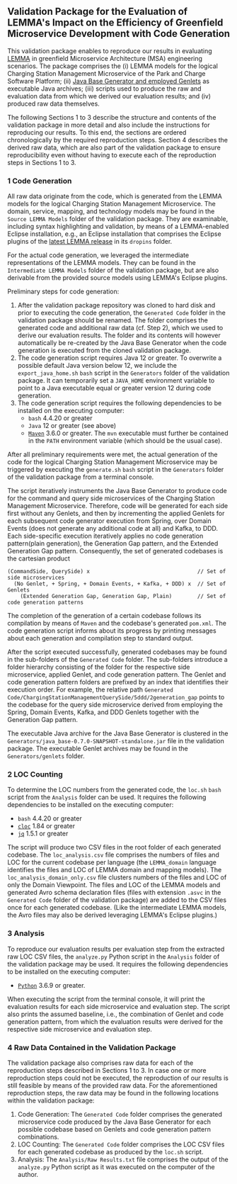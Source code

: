 ## Validation Package for the Evaluation of LEMMA's Impact on the Efficiency of Greenfield Microservice Development with Code Generation
This validation package enables to reproduce our results in evaluating [LEMMA](https://github.com/SeelabFhdo/lemma/) in greenfield Microservice Architecture (MSA) engineering scenarios. The package comprises the (i) LEMMA models for the logical Charging Station Management Microservice of the Park and Charge Software Platform; (ii) [Java Base Generator and employed Genlets](https://github.com/SeelabFhdo/lemma/tree/main/code%20generators) as executable Java archives; (iii) scripts used to produce the raw and evaluation data from which we derived our evaluation results; and (iv) produced raw data themselves.

The following Sections 1 to 3 describe the structure and contents of the validation package in more detail and also include the instructions for reproducing our results. To this end, the sections are ordered chronologically by the required reproduction steps. Section 4 describes the derived raw data, which are also part of the validation package to ensure reproducibility even without having to execute each of the reproduction steps in Sections 1 to 3.

### 1 Code Generation
All raw data originate from the code, which is generated from the LEMMA models for the logical Charging Station Management Microservice. The domain, service, mapping, and technology models may be found in the `Source LEMMA Models` folder of the validation package. They are examinable, including syntax highlighting and validation, by means of a LEMMA-enabled Eclipse installation, e.g., an Eclipse installation that comprises the Eclipse plugins of the [latest LEMMA release](https://github.com/SeelabFhdo/lemma/releases) in its `dropins` folder.

For the actual code generation, we leveraged the intermediate representations of the LEMMA models. They can be found in the `Intermediate LEMMA Models` folder of the validation package, but are also derivable from the provided source models using LEMMA's Eclipse plugins.

Preliminary steps for code generation:
1. After the validation package repository was cloned to hard disk and prior to executing the code generation, the `Generated Code` folder in the validation package should be renamed. The folder comprises the generated code and additional raw data (cf. Step 2), which we used to derive our evaluation results. The folder and its contents will however automatically be re-created by the Java Base Generator when the code generation is executed from the cloned validation package.
2. The code generation script requires Java 12 or greater. To overwrite a possible default Java version below 12, we include the `export_java_home.sh` `bash` script in the `Generators` folder of the validation package. It can temporarily set a `JAVA_HOME` environment variable to point to a Java executable equal or greater version 12 during code generation.
3. The code generation script requires the following dependencies to be installed on the executing computer:
   - `bash` 4.4.20 or greater
   - `Java` 12 or greater (see above)
   - [`Maven`](https://maven.apache.org/) 3.6.0 or greater. The `mvn` executable must further be contained in the `PATH` environment variable (which should be the usual case).

After all preliminary requirements were met, the actual generation of the code for the logical Charging Station Management Microservice may be triggered by executing the `generate.sh` `bash` script in the `Generators` folder of the validation package from a terminal console.

The script iteratively instruments the Java Base Generator to produce code for the command and query side microservices of the Charging Station Management Microservice. Therefore, code will be generated for each side first without any Genlets, and then by incrementing the applied Genlets for each subsequent code generator execution from Spring, over Domain Events (does not generate any additional code at all) and Kafka, to DDD. Each side-specific execution iteratively applies no code generation pattern(plain generation), the Generation Gap pattern, and the Extended Generation Gap pattern. Consequently, the set of generated codebases is the cartesian product
```
(CommandSide, QuerySide) x                                  // Set of side microservices
  (No Genlet, + Spring, + Domain Events, + Kafka, + DDD) x  // Set of Genlets
    (Extended Generation Gap, Generation Gap, Plain)        // Set of code generation patterns
```

The completion of the generation of a certain codebase follows its compilation by means of `Maven` and the codebase's generated `pom.xml`. The code generation script informs about its progress by printing messages about each generation and compilation step to standard output.

After the script executed successfully, generated codebases may be found in the sub-folders of the `Generated Code` folder. The sub-folders introduce a folder hierarchy consisting of the folder for the respective side microservice, applied Genlet, and code generation pattern. The Genlet and code generation pattern folders are prefixed by an index that identifies their execution order. For example, the relative path `Generated Code/ChargingStationManagementQuerySide/5ddd/2generation_gap` points to the codebase for the query side microservice derived from employing the Spring, Domain Events, Kafka, and DDD Genlets together with the Generation Gap pattern.

The executable Java archive for the Java Base Generator is clustered in the `Generators/java_base-0.7.0-SNAPSHOT-standalone.jar` file in the validation package. The executable Genlet archives may be found in the `Generators/genlets` folder.

### 2 LOC Counting
To determine the LOC numbers from the generated code, the `loc.sh` `bash` script from the `Analysis` folder can be used. It requires the following dependencies to be installed on the executing computer:
- `bash` 4.4.20 or greater
- [`cloc`](https://github.com/AlDanial/cloc) 1.84 or greater
- [`jq`](https://stedolan.github.io/jq/) 1.5.1 or greater

The script will produce two CSV files in the root folder of each generated codebase. The `loc_analysis.csv` file comprises the numbers of files and LOC for the current codebase per language (the `LEMMA_domain` language identifies the files and LOC of LEMMA domain and mapping models). The `loc_analysis_domain_only.csv` file clusters numbers of the files and LOC of only the Domain Viewpoint. The files and LOC of the LEMMA models and generated Avro schema declaration files (files with extension `.asvc` in the `Generated Code` folder of the validation package) are added to the CSV files once for each generated codebase. (Like the intermediate LEMMA models, the Avro files may also be derived leveraging LEMMA's Eclipse plugins.)

### 3 Analysis
To reproduce our evaluation results per evaluation step from the extracted raw LOC CSV files, the `analyze.py` Python script in the `Analysis` folder of the validation package may be used. It requires the following dependencies to be installed on the executing computer:
- [`Python`](https://www.python.org/) 3.6.9 or greater.

When executing the script from the terminal console, it will print the evaluation results for each side microservice and evaluation step. The script also prints the assumed baseline, i.e., the combination of Genlet and code generation pattern, from which the evaluation results were derived for the respective side microservice and evaluation step.

### 4 Raw Data Contained in the Validation Package
The validation package also comprises raw data for each of the reproduction steps described in Sections 1 to 3. In case one or more reproduction steps could not be executed, the reproduction of our results is still feasible by means of the provided raw data. For the aforementioned reproduction steps, the raw data may be found in the following locations within the validation package:
1. Code Generation: The `Generated Code` folder comprises the generated microservice code produced by the Java Base Generator for each possible codebase based on Genlets and code generation pattern combinations.
2. LOC Counting: The `Generated Code` folder comprises the LOC CSV files for each generated codebase as produced by the `loc.sh` script.
3. Analysis: The `Analysis/Raw Results.txt` file comprises the output of the `analyze.py` Python script as it was executed on the computer of the author.